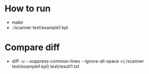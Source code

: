 # How to run
* make
* ./scanner test/example1.kpl

# Compare diff
* diff -u --suppress-common-lines --ignore-all-space <(./scanner test/example1.kpl) test/result1.txt
